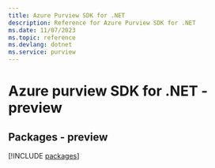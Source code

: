 ```yaml
---
title: Azure Purview SDK for .NET
description: Reference for Azure Purview SDK for .NET
ms.date: 11/07/2023
ms.topic: reference
ms.devlang: dotnet
ms.service: purview
---
```

# Azure purview SDK for .NET - preview
## Packages - preview
[!INCLUDE [packages](purview-index.md)]
